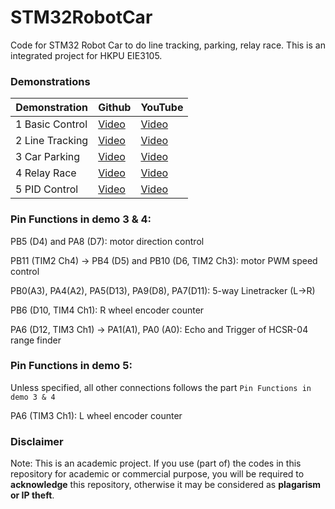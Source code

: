 # STM32RobotCar
Code for STM32 Robot Car to do line tracking, parking, relay race. This is an integrated project for HKPU EIE3105.

### Demonstrations
|Demonstration  |Github   |YouTube  |
|---------------|---------|---------|   
|1 Basic Control|[Video](https://github.com/SS2867/STM32RobotCar/raw/main/Demo1.mp4)|[Video](https://youtu.be/RcZF5WoT7qE)|
|2 Line Tracking|[Video](https://github.com/SS2867/STM32RobotCar/raw/main/Demo2.mp4)|[Video](https://youtu.be/1vf6ixqQxpQ)|
|3 Car Parking  |[Video](https://github.com/SS2867/STM32RobotCar/raw/main/Demo3.mp4)|[Video](https://youtu.be/u7v_5H8b4sA)|
|4 Relay Race   |[Video](https://github.com/SS2867/STM32RobotCar/raw/main/Demo4.mp4)|[Video](https://youtu.be/sToataau61Y)|
|5 PID Control  |[Video](https://github.com/SS2867/STM32RobotCar/raw/main/Demo5.mp4)|[Video](https://youtu.be/yiMgA1rXB90)|


### Pin Functions in demo 3 & 4:
PB5 (D4) and PA8 (D7): motor direction control

PB11 (TIM2 Ch4) -> PB4 (D5) and PB10 (D6, TIM2 Ch3): motor PWM speed control 

PB0(A3), PA4(A2), PA5(D13), PA9(D8), PA7(D11): 5-way Linetracker (L->R)

PB6 (D10, TIM4 Ch1): R wheel encoder counter

PA6 (D12, TIM3 Ch1) -> PA1(A1), PA0 (A0): Echo and Trigger of HCSR-04 range finder

### Pin Functions in demo 5:
Unless specified, all other connections follows the part `Pin Functions in demo 3 & 4`

PA6 (TIM3 Ch1): L wheel encoder counter
 

### Disclaimer
Note: This is an academic project. If you use (part of) the codes in this repository for academic or commercial purpose, you will be required to **acknowledge** this repository, otherwise it may be considered as **plagarism or IP theft**.
